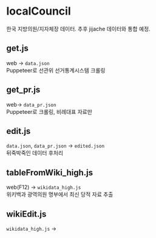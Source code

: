# localCouncil
한국 지방의원/지자체장 데이터. 추후 jijache 데이터와 통합 예정.
## get.js
web -> `data.json`  
Puppeteer로 선관위 선거통계시스템 크롤링
## get_pr.js
web-> `data_pr.json`  
Puppeteer로 크롤링, 비례대표 자료만
## edit.js
`data.json`, `data_pr.json` -> `edited.json`  
뒤죽박죽인 데이터 후처리
## tableFromWiki_high.js
web(F12) -> `wikidata_high.js`  
위키백과 광역의원 명부에서 최신 당적 자료 추출
## wikiEdit.js
`wikidata_high.js` -> 